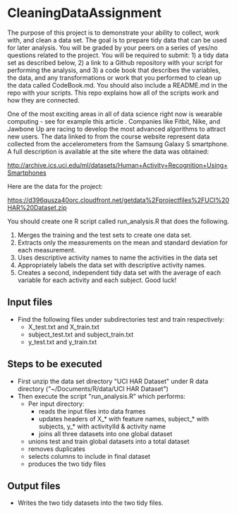CleaningDataAssignment
======================
The purpose of this project is to demonstrate your ability to collect, work with, and clean a data set. The goal is to prepare tidy data that can be used for later analysis. You will be graded by your peers on a series of yes/no questions related to the project. You will be required to submit: 1) a tidy data set as described below, 2) a link to a Github repository with your script for performing the analysis, and 3) a code book that describes the variables, the data, and any transformations or work that you performed to clean up the data called CodeBook.md. You should also include a README.md in the repo with your scripts. This repo explains how all of the scripts work and how they are connected.  

One of the most exciting areas in all of data science right now is wearable computing - see for example this article . Companies like Fitbit, Nike, and Jawbone Up are racing to develop the most advanced algorithms to attract new users. The data linked to from the course website represent data collected from the accelerometers from the Samsung Galaxy S smartphone. A full description is available at the site where the data was obtained: 

http://archive.ics.uci.edu/ml/datasets/Human+Activity+Recognition+Using+Smartphones 

Here are the data for the project: 

https://d396qusza40orc.cloudfront.net/getdata%2Fprojectfiles%2FUCI%20HAR%20Dataset.zip 

 You should create one R script called run\_analysis.R that does the following. 
1. Merges the training and the test sets to create one data set.
2. Extracts only the measurements on the mean and standard deviation for each measurement. 
3. Uses descriptive activity names to name the activities in the data set
4. Appropriately labels the data set with descriptive activity names. 
5. Creates a second, independent tidy data set with the average of each variable for each activity and each subject. 
Good luck!

## Input files

* Find the following files under subdirectories test and train respectively: 
  * X\_test.txt and X\_train.txt
  * subject\_test.txt and subject\_train.txt
  * y\_test.txt and y\_train.txt


## Steps to be executed

* First unzip the data set directory "UCI HAR Dataset" under R data directory ("~/Documents/R/data/UCI HAR Dataset")
* Then execute the script "run\_analysis.R" which performs:
  * Per input directory: 
    * reads the input files into data frames
    * updates headers of X\_\* with feature names, subject\_\* with subjects, y\_\* with activityIId & activity name
    * joins all three datasets into one global dataset
  * unions test and train global datasets into a total dataset
  * removes duplicates
  * selects columns to include in final dataset
  * produces the two tidy files


## Output files

* Writes the two tidy datasets into the two tidy files.
